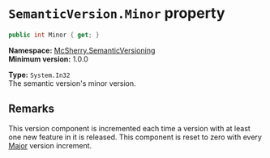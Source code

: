 # `SemanticVersion.Minor` property

```c#
public int Minor { get; }
```

**Namespace:** [McSherry.SemanticVersioning][1]  
**Minimum version:** 1.0.0

[1]: ../

**Type:** `System.In32`  
The semantic version's minor version.


## Remarks

This version component is incremented each time a version with at
least one new feature in it is released. This component is reset
to zero with every [Major][2] version increment.

[2]: ./Major.md